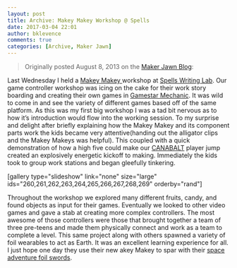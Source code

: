 ```yaml
---
layout: post
title: Archive: Makey Makey Workshop @ Spells
date: 2017-03-04 22:01
author: bklevence
comments: true
categories: [Archive, Maker Jawn]
---
```

<blockquote>Originally posted August 8, 2013 on the <a href="http://makerjawn.org/blog/2013/08/08/makey-makey-workshop-spells/">Maker Jawn Blog</a>:</blockquote>
Last Wednesday I held a <a href="http://www.makeymakey.com/">Makey Makey </a>workshop at <a href="http://phillyspells.org/">Spells Writing Lab</a>. Our game controller workshop was icing on the cake for their work story boarding and creating their own games in <a href="http://gamestarmechanic.com/">Gamestar Mechanic</a>. It was wild to come in and see the variety of different games based off of the same platform.
As this was my first big workshop I was a tad bit nervous as to how it’s introduction would flow into the working session. To my surprise and delight after briefly explaining how the Makey Makey and its component parts work the kids became very attentive(handing out the alligator clips and the Makey Makeys was helpful). This coupled with a quick demonstration of how a high five could make our <a href="http://www.adamatomic.com/canabalt/">CANABALT</a> player jump created an explosively energetic kickoff to making. Immediately the kids took to group work stations and began gleefully tinkering.

[gallery type="slideshow" link="none" size="large" ids="260,261,262,263,264,265,266,267,268,269" orderby="rand"]

Throughout the workshop we explored many different fruits, candy, and found objects as input for their games. Eventually we looked to other video games and gave a stab at creating more complex controllers.
The most awesome of those controllers were those that brought together a team of three pre-teens and made them physically connect and work as a team to complete a level. This same project along with others spawned a variety of foil wearables to act as Earth. It was an excellent learning experience for all. I just hope one day they use their new akey Makey to spar with their <a href="https://www.facebook.com/photo.php?v=10151835565733278">space adventure foil swords</a>.
